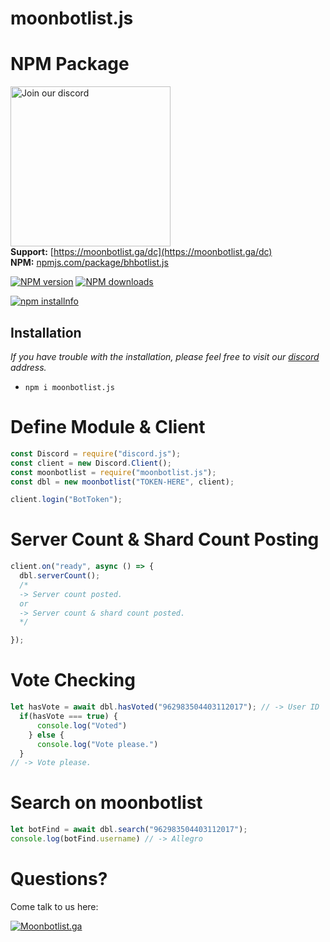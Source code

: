# moonbotlist.js
# NPM Package
<a href="https://moonbotlist.ga/dc" target="_blank"><img src="https://logos-world.net/wp-content/uploads/2020/12/Discord-Logo.png?size=512" alt="Join our discord" width="256"></a><br>
**Support:** [https://moonbotlist.ga/dc](https://moonbotlist.ga/dc) <br>
**NPM:** [npmjs.com/package/bhbotlist.js](https://www.npmjs.com/package/bhbotlist.js)<br>

<a href="https://www.npmjs.com/package/bhbotlist.js/"><img src="https://img.shields.io/npm/v/bhbotlist.js?style=plastic?maxAge=3600" alt="NPM version" /></a>
<a href="https://www.npmjs.com/package/bhbotlist.js"><img src="https://img.shields.io/npm/dt/bhbotlist.js.svg?maxAge=3600" alt="NPM downloads" /></a>


<a href="https://nodei.co/npm/bhbotlist.js"><img src="https://nodei.co/npm/bhbotlist.js.png?downloads=true&stars=true" alt="npm installnfo" /></a>

## Installation
*If you have trouble with the installation, please feel free to visit our [discord](https://moonbotlist.ga/dc) address.*
- `npm i moonbotlist.js`

# Define Module & Client
```js
const Discord = require("discord.js");
const client = new Discord.Client();
const moonbotlist = require("moonbotlist.js");
const dbl = new moonbotlist("TOKEN-HERE", client);

client.login("BotToken");
```

# Server Count & Shard Count Posting
```js
client.on("ready", async () => {
  dbl.serverCount();
  /* 
  -> Server count posted. 
  or 
  -> Server count & shard count posted.
  */

});
```

# Vote Checking
```js
let hasVote = await dbl.hasVoted("962983504403112017"); // -> User ID
  if(hasVote === true) {
      console.log("Voted")
    } else {
      console.log("Vote please.")
  }
// -> Vote please.
```

# Search on moonbotlist
```js
let botFind = await dbl.search("962983504403112017");
console.log(botFind.username) // -> Allegro
```


# Questions?
Come talk to us here:

[![Moonbotlist.ga](https://discord.com/api/guilds/936511306306039818/embed.png?style=banner1)](https://discord.gg/QMdsVH4Ezc)

